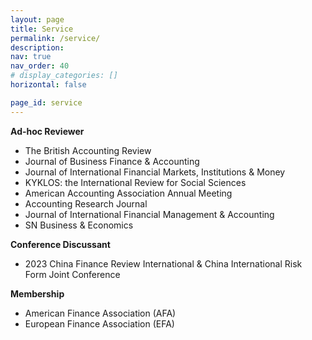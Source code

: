 ```yaml
---
layout: page
title: Service
permalink: /service/
description: 
nav: true
nav_order: 40
# display_categories: []
horizontal: false

page_id: service
---
```




<p class="research-sep"></p>

**Ad-hoc Reviewer**

- The British Accounting Review  
- Journal of Business Finance & Accounting 
- Journal of International Financial Markets, Institutions & Money 
- KYKLOS: the International Review for Social Sciences
- American Accounting Association Annual Meeting
- Accounting Research Journal 
- Journal of International Financial Management & Accounting 
- SN Business & Economics

**Conference Discussant**

- 2023 China Finance Review International & China International Risk Form Joint Conference

**Membership**

- American Finance Association (AFA)
- European Finance Association (EFA)

